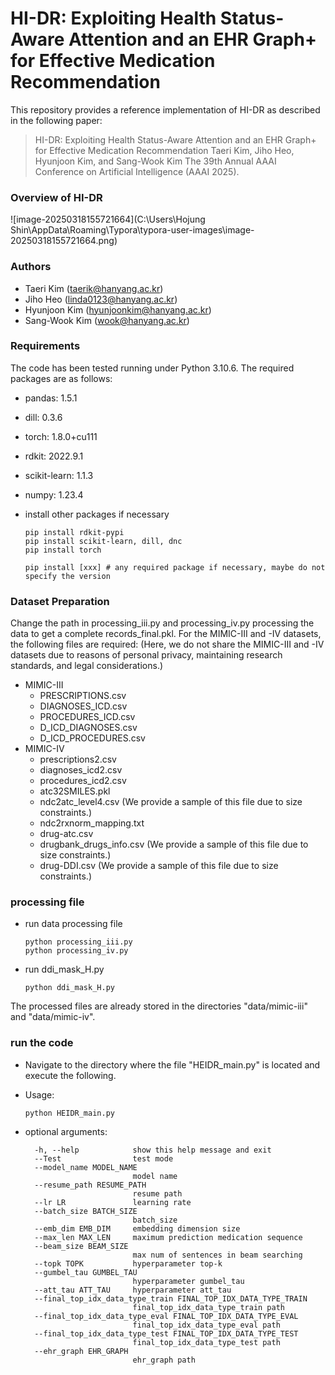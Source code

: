 # HI-DR: Exploiting Health Status-Aware Attention and an EHR Graph+ for Effective Medication Recommendation



This repository provides a reference implementation of HI-DR as described in the following paper:

> HI-DR: Exploiting Health Status-Aware Attention and an EHR Graph+ for Effective Medication Recommendation
> Taeri Kim, Jiho Heo, Hyunjoon Kim, and Sang-Wook Kim
> The 39th Annual AAAI Conference on Artificial Intelligence (AAAI 2025).



### Overview of HI-DR

![image-20250318155721664](C:\Users\Hojung Shin\AppData\Roaming\Typora\typora-user-images\image-20250318155721664.png)



### Authors

- Taeri Kim ([taerik@hanyang.ac.kr](mailto:taerik@hanyang.ac.kr))
- Jiho Heo ([linda0123@hanyang.ac.kr](mailto:linda0123@hanyang.ac.kr))
- Hyunjoon Kim ([hyunjoonkim@hanyang.ac.kr](mailto:hyunjoonkim@hanyang.ac.kr))
- Sang-Wook Kim ([wook@hanyang.ac.kr](mailto:wook@hanyang.ac.kr))



### Requirements

The code has been tested running under Python 3.10.6. The required packages are as follows:

- pandas: 1.5.1

- dill: 0.3.6

- torch: 1.8.0+cu111

- rdkit: 2022.9.1

- scikit-learn: 1.1.3

- numpy: 1.23.4

- install other packages if necessary

  ```
  pip install rdkit-pypi
  pip install scikit-learn, dill, dnc
  pip install torch
  
  pip install [xxx] # any required package if necessary, maybe do not specify the version
  ```

  

### Dataset Preparation

Change the path in processing_iii.py and processing_iv.py processing the data to get a complete records_final.pkl.
For the MIMIC-III and -IV datasets, the following files are required:
(Here, we do not share the MIMIC-III and -IV datasets due to reasons of personal privacy, maintaining research standards, and legal considerations.)

- MIMIC-III
  - PRESCRIPTIONS.csv
  - DIAGNOSES_ICD.csv
  - PROCEDURES_ICD.csv
  - D_ICD_DIAGNOSES.csv
  - D_ICD_PROCEDURES.csv
- MIMIC-IV
  - prescriptions2.csv
  - diagnoses_icd2.csv
  - procedures_icd2.csv
  - atc32SMILES.pkl
  - ndc2atc_level4.csv (We provide a sample of this file due to size constraints.)
  - ndc2rxnorm_mapping.txt
  - drug-atc.csv
  - drugbank_drugs_info.csv (We provide a sample of this file due to size constraints.)
  - drug-DDI.csv (We provide a sample of this file due to size constraints.)

### processing file

- run data processing file

  ```
  python processing_iii.py
  python processing_iv.py
  ```

- run ddi_mask_H.py

  ```
  python ddi_mask_H.py
  ```

The processed files are already stored in the directories "data/mimic-iii" and "data/mimic-iv".

### run the code

- Navigate to the directory where the file "HEIDR_main.py" is located and execute the following.

- Usage:

  ```
  python HEIDR_main.py
  ```

- optional arguments:

  ```
    -h, --help            show this help message and exit
    --Test                test mode
    --model_name MODEL_NAME
                          model name
    --resume_path RESUME_PATH
                          resume path
    --lr LR               learning rate
    --batch_size BATCH_SIZE
                          batch_size
    --emb_dim EMB_DIM     embedding dimension size
    --max_len MAX_LEN     maximum prediction medication sequence
    --beam_size BEAM_SIZE
                          max num of sentences in beam searching
    --topk TOPK           hyperparameter top-k
    --gumbel_tau GUMBEL_TAU
                          hyperparameter gumbel_tau
    --att_tau ATT_TAU     hyperparameter att_tau
    --final_top_idx_data_type_train FINAL_TOP_IDX_DATA_TYPE_TRAIN
                          final_top_idx_data_type_train path
    --final_top_idx_data_type_eval FINAL_TOP_IDX_DATA_TYPE_EVAL
                          final_top_idx_data_type_eval path
    --final_top_idx_data_type_test FINAL_TOP_IDX_DATA_TYPE_TEST
                          final_top_idx_data_type_test path
    --ehr_graph EHR_GRAPH
                          ehr_graph path
  ```